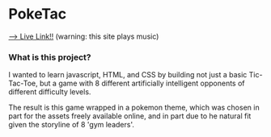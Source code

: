 # PokeTac

[--> Live Link!!](https://www.poketac.com) (warning: this site plays music)

### What is this project?

I wanted to learn javascript, HTML, and CSS by building not just a basic Tic-Tac-Toe, but a game with 8 different artificially intelligent opponents
of different difficulty levels.  

The result is this game wrapped in a pokemon theme, which was chosen in part for the assets freely available online, and in part due to he natural fit given the storyline of 8 'gym leaders'.
